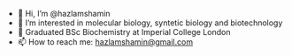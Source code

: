 - 👋 Hi, I’m @hazlamshamin
- 👀 I’m interested in molecular biology, syntetic biology and biotechnology
- 🌱 Graduated BSc Biochemistry at Imperial College London
- 📫 How to reach me: hazlamshamin@gmail.com

<!---
hazlamshamin/hazlamshamin is a ✨ special ✨ repository because its `README.md` (this file) appears on your GitHub profile.
You can click the Preview link to take a look at your changes.
--->
